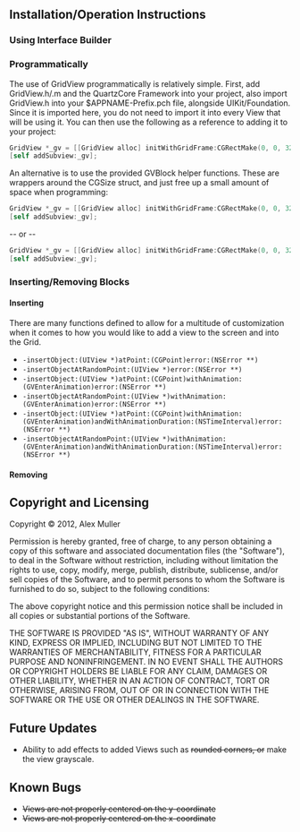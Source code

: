 ## Installation/Operation Instructions

### Using Interface Builder
### Programmatically
The use of GridView programmatically is relatively simple. First, add GridView.h/.m and the QuartzCore Framework into your project, also import GridView.h into your $APPNAME-Prefix.pch file, alongside UIKit/Foundation. Since it is imported here, you do not need to import it into every View that will be using it. You can then use the following as a reference to adding it to your project:
```objective-c
GridView *_gv = [[GridView alloc] initWithGridFrame:CGRectMake(0, 0, 320, 480) andBlockSize:CGSizeMake(40, 40)];
[self addSubview:_gv];
```
An alternative is to use the provided GVBlock helper functions. These are wrappers around the CGSize struct, and just free up a small amount of space when programming:
```objective-c
GridView *_gv = [[GridView alloc] initWithGridFrame:CGRectMake(0, 0, 320, 480) andBlockSize:GVSquareMake(40)];
[self addSubview:_gv];
```
-- or --
```objective-c
GridView *_gv = [[GridView alloc] initWithGridFrame:CGRectMake(0, 0, 320, 480) andBlockSize:GVRectMake(40, 40)];
[self addSubview:_gv];
```

### Inserting/Removing Blocks
#### Inserting
There are many functions defined to allow for a multitude of customization when it comes to how you would like to add a view to the screen and into the Grid.
* ```-insertObject:(UIView *)atPoint:(CGPoint)error:(NSError **)```
* ```-insertObjectAtRandomPoint:(UIView *)error:(NSError **)```
* ```-insertObject:(UIView *)atPoint:(CGPoint)withAnimation:(GVEnterAnimation)error:(NSError **)```
* ```-insertObjectAtRandomPoint:(UIView *)withAnimation:(GVEnterAnimation)error:(NSError **)```
* ```-insertObject:(UIView *)atPoint:(CGPoint)withAnimation:(GVEnterAnimation)andWithAnimationDuration:(NSTimeInterval)error:(NSError **)```
* ```-insertObjectAtRandomPoint:(UIView *)withAnimation:(GVEnterAnimation)andWithAnimationDuration:(NSTimeInterval)error:(NSError **)```

#### Removing

## Copyright and Licensing
Copyright © 2012, Alex Muller

Permission is hereby granted, free of charge, to any person obtaining a copy of this software and associated documentation files (the "Software"), to deal in the Software without restriction, including without limitation the rights to use, copy, modify, merge, publish, distribute, sublicense, and/or sell copies of the Software, and to permit persons to whom the Software is furnished to do so, subject to the following conditions:
 
The above copyright notice and this permission notice shall be included in all copies or substantial portions of the Software.
 
 THE SOFTWARE IS PROVIDED "AS IS", WITHOUT WARRANTY OF ANY KIND, EXPRESS OR IMPLIED, INCLUDING BUT 
 NOT LIMITED TO THE WARRANTIES OF MERCHANTABILITY, FITNESS FOR A PARTICULAR PURPOSE AND 
 NONINFRINGEMENT. IN NO EVENT SHALL THE AUTHORS OR COPYRIGHT HOLDERS BE LIABLE FOR ANY CLAIM, DAMAGES 
 OR OTHER LIABILITY, WHETHER IN AN ACTION OF CONTRACT, TORT OR OTHERWISE, ARISING FROM, OUT OF OR IN 
 CONNECTION WITH THE SOFTWARE OR THE USE OR OTHER DEALINGS IN THE SOFTWARE.

## Future Updates
* Ability to add effects to added Views such as ~~rounded corners, or~~ make the view grayscale.

## Known Bugs
* ~~Views are not properly centered on the y-coordinate~~
* ~~Views are not properly centered on the x-coordinate~~
